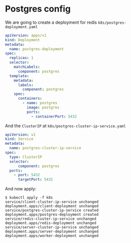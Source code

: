 # Postgres config

We are going to create a deployment for redis `k8s/postgres-deployment.yaml`

```yaml
apiVersion: apps/v1
kind: Deployment
metadata:
  name: postgres-deployment
spec:
  replicas: 1
  selector:
    matchLabels:
      component: postgres
  template:
    metadata:
      labels:
        component: postgres
    spec:
      containers:
        - name: postgres
          image: postgres
          ports:
            - containerPort: 5432
```

And the `ClusterIP` at `k8s/postgres-cluster-ip-service.yaml`

```yaml
apiVersion: v1
kind: Service
metadata:
  name: postgres-cluster-ip-service
spec:
  type: ClusterIP
  selector:
      component: postgres
  ports:
    - port: 5432
      targetPort: 5432
```

And now apply:

```
$ kubectl apply -f k8s
service/client-cluster-ip-service unchanged
deployment.apps/client-deployment unchanged
service/postgres-cluster-ip-service created
deployment.apps/postgres-deployment created
service/redis-cluster-ip-service unchanged
deployment.apps/redis-deployment unchanged
service/server-cluster-ip-service unchanged
deployment.apps/server-deployment unchanged
deployment.apps/worker-deployment unchanged
```